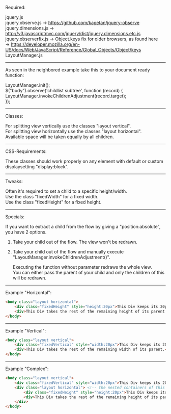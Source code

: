 Required:

jquery.js<br/>
jquery.observe.js -> https://github.com/kapetan/jquery-observe <br/>
jquery.dimensions.js -> http://v3.javascriptmvc.com/jquery/dist/jquery.dimensions.etc.js <br/>
jquery.observerfix.js -> Object.keys fix for older browsers, as found here  <br/>
    -> https://developer.mozilla.org/en-US/docs/Web/JavaScript/Reference/Global_Objects/Object/keys <br/>
LayoutManager.js

---------------------------------------------------------------------------

As seen in the neighbored example take this to your document ready function:

LayoutManager.init();<br/>
$("body").observe('childlist subtree', function (record) {<br/>
    LayoutManager.invokeChildrenAdjustment(record.target);<br/>
});<br/>

---------------------------------------------------------------------------

Classes:

For splitting view vertically use the classes "layout vertical".<br/>
For splitting view horizontally use the classes "layout horizontal".<br/>
Available space will be taken equally by all children.<br/>

---------------------------------------------------------------------------

CSS-Requirements:

These classes should work properly on any element with default or custom<br/>
displaysetting "display:block".

---------------------------------------------------------------------------

Tweaks:

Often it's required to set a child to a specific height/width.<br/>
Use the class "fixedWidth" for a fixed width.<br/>
Use the class "fixedHeight" for a fixed height.<br/>

---------------------------------------------------------------------------

Specials:

If you want to extract a child from the flow by giving a "position:absolute",<br/>
you have 2 options.

1. Take your child out of the flow. The view won't be redrawn.<br/>
2. Take your child out of the flow and manually execute<br/>
   "LayoutManager.invokeChildrenAdjustment()".<br/>

   Executing the function without parameter redraws the whole view.<br/>
   You can either pass the parent of your child and only the children of this<br/>
   will be redrawn.<br/>
   
   
----------------------------------------------------------------------------

Example "Horizontal":
```html
<body class="layout horizontal">
    <div class="fixedHeight" style="height:20px">This Div keeps its 20px in height</div>
    <div>This Div takes the rest of the remaining height of its parent.</div>
</body>
```
----------------------------------------------------------------------------

Example "Vertical":
```html
<body class="layout vertical">
    <div class="fixedVertical" style="width:20px">This Div keeps its 20px in width</div>
    <div>This Div takes the rest of the remaining width of its parent.</div>
</body>
```
----------------------------------------------------------------------------

Example "Complex":
```html
<body class="layout vertical">
    <div class="fixedVertical" style="width:20px">This Div keeps its 20px in width</div>
    <div class="layout horizontal"> <!-- the nested containers of this DIV take the remaining width of the body -->
        <div class="fixedHeight" style="height:20px">This Div keeps its 20px in height</div>
        <div>This Div takes the rest of the remaining height of its parent.</div>
    </div>
</body>
```
